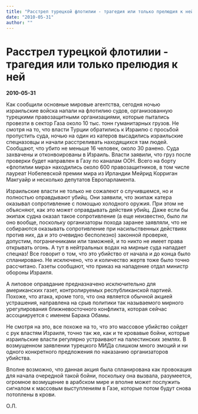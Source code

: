 ```yaml
---
title: "Расстрел турецкой флотилии - трагедия или только прелюдия к ней"
date: "2010-05-31"
author: ""
---
```


# Расстрел турецкой флотилии - трагедия или только прелюдия к ней

**2010-05-31** 

Как сообщили основные мировые агентства, сегодня ночью израильские войска напали на флотилию судов, организованную турецкими правозащитными организациями, которые пытались провезти в сектор Газа около 10 тыс. тонн гуманитарных грузов. Не смотря на то, что власти Турции обратились к Израилю с просьбой пропустить суда, ночью на один из катеров высадились израильские спецназовцы и начали расстреливать находящихся там людей. Сообщают, что убито не меньше 16 человек, около 30 ранено. Суда захвачены и отконвоированы в Израиль. Власти заявили, что груз после проверки будет направлен в Газу по каналам ООН. Всего на борту «флотилии мира» находились около 600 правозащитников, в том числе лауреат Нобелевской премии мира из Ирландии Мейрид Корриган Макгуайр и несколько депутатов Европарламента.

Израильские власти не только не сожалеют о случившемся, но и полностью оправдывают убийц. Они заявили, что экипаж катера оказывал сопротивление с помощью холодного оружия. При этом не объясняют, как это может оправдывать действия убийц. Даже если бы экипаж судна оказал такое сопротивление (а еще неизвестно, было ли оно вообще, поскольку организаторы похода заранее заявляли, что не собираются оказывать сопротивление при насильственных действиях против них, да и это очевидно бесполезно) законной проверке, допустим, пограничниками или таможней, и то никто не имеет права открывать огонь. А тут в нейтральных водах на мирные суда нападает спецназ! Все говорит о том, что это убийство от начала и до конца было спланировано. Не исключено, что и количество жертв тоже было точно рассчитано. Газеты сообщают, что приказ на нападение отдал министр обороны Израиля.

А липовое оправдание предназначено исключительно для американских газет, контролируемых республиканской партией. Похоже, что атака, кроме того, что она является обычной акцией устрашения, направлена на срыв политики так называемого мирного урегулирования ближневосточного конфликта, которая сейчас ассоциируется с именем Барака Обамы.

Не смотря на это, все похоже на то, что это массовое убийство сойдет с рук властям Израиля, точно так же, как и те кровавые бойни, которые израильские власти регулярно устраивают на палестинских землях. В возмущенном заявлении турецкого МИДа слишком много эмоций и ни одного конкретного предложения по наказанию организаторов убийства.

Вполне возможно, что данная акция была спланирована как провокация для начала очередной такой бойни, поскольку она вызвала, разумеется, огромное возмущение в арабском мире и вполне может послужить сигналом к массовым выступлениям в Газе, которые потом будут снова потоплены в крови.

О.Л.